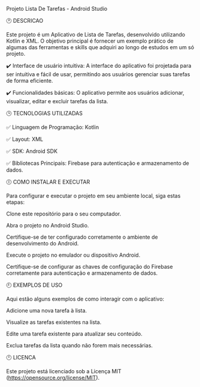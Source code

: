 Projeto Lista De Tarefas - Android Studio

🕐 DESCRICAO

Este projeto é um Aplicativo de Lista de Tarefas, desenvolvido utilizando Kotlin e XML. O objetivo principal é fornecer um exemplo prático de algumas das ferramentas e skills que adquiri ao longo de estudos em um só projeto.

✔️ Interface de usuário intuitiva: A interface do aplicativo foi projetada para ser intuitiva e fácil de usar, permitindo aos usuários gerenciar suas tarefas de forma eficiente.

✔️ Funcionalidades básicas: O aplicativo permite aos usuários adicionar, visualizar, editar e excluir tarefas da lista.

🕒 TECNOLOGIAS UTILIZADAS

✅ Linguagem de Programação: Kotlin

✅ Layout: XML

✅ SDK: Android SDK

✅ Bibliotecas Principais: Firebase para autenticação e armazenamento de dados.

🕕 COMO INSTALAR E EXECUTAR

Para configurar e executar o projeto em seu ambiente local, siga estas etapas:

Clone este repositório para o seu computador.

Abra o projeto no Android Studio.

Certifique-se de ter configurado corretamente o ambiente de desenvolvimento do Android.

Execute o projeto no emulador ou dispositivo Android.

Certifique-se de configurar as chaves de configuração do Firebase corretamente para autenticação e armazenamento de dados.

🕘 EXEMPLOS DE USO

Aqui estão alguns exemplos de como interagir com o aplicativo:

Adicione uma nova tarefa à lista.

Visualize as tarefas existentes na lista.

Edite uma tarefa existente para atualizar seu conteúdo.

Exclua tarefas da lista quando não forem mais necessárias.

🕛 LICENCA

Este projeto está licenciado sob a Licença MIT (https://opensource.org/license/MIT).
